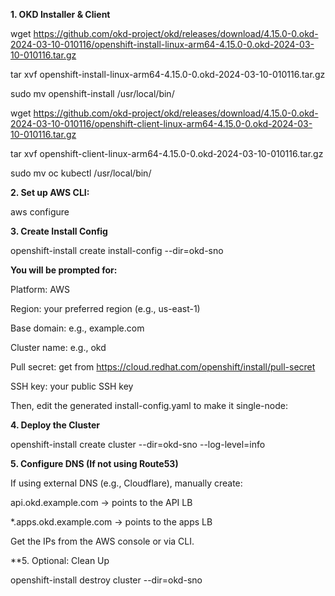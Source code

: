 **1. OKD Installer & Client**

wget https://github.com/okd-project/okd/releases/download/4.15.0-0.okd-2024-03-10-010116/openshift-install-linux-arm64-4.15.0-0.okd-2024-03-10-010116.tar.gz

tar xvf openshift-install-linux-arm64-4.15.0-0.okd-2024-03-10-010116.tar.gz

sudo mv openshift-install /usr/local/bin/

wget https://github.com/okd-project/okd/releases/download/4.15.0-0.okd-2024-03-10-010116/openshift-client-linux-arm64-4.15.0-0.okd-2024-03-10-010116.tar.gz

tar xvf openshift-client-linux-arm64-4.15.0-0.okd-2024-03-10-010116.tar.gz

sudo mv oc kubectl /usr/local/bin/

**2. Set up AWS CLI:**

aws configure

**3. Create Install Config**

openshift-install create install-config --dir=okd-sno

**You will be prompted for:**

Platform: AWS

Region: your preferred region (e.g., us-east-1)

Base domain: e.g., example.com

Cluster name: e.g., okd

Pull secret: get from https://cloud.redhat.com/openshift/install/pull-secret

SSH key: your public SSH key

Then, edit the generated install-config.yaml to make it single-node:

**4. Deploy the Cluster**

openshift-install create cluster --dir=okd-sno --log-level=info

**5. Configure DNS (If not using Route53)**

If using external DNS (e.g., Cloudflare), manually create:

api.okd.example.com → points to the API LB

*.apps.okd.example.com → points to the apps LB

Get the IPs from the AWS console or via CLI.

**5. Optional: Clean Up

openshift-install destroy cluster --dir=okd-sno

